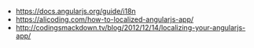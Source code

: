* https://docs.angularjs.org/guide/i18n
* https://alicoding.com/how-to-localized-angularjs-app/
* http://codingsmackdown.tv/blog/2012/12/14/localizing-your-angularjs-app/